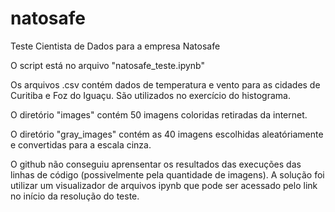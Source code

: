 # natosafe
Teste Cientista de Dados para a empresa Natosafe

O script está no arquivo "natosafe_teste.ipynb"

Os arquivos .csv contém dados de temperatura e vento para as cidades de Curitiba e Foz do Iguaçu. São utilizados no exercício do histograma.

O diretório "images" contém 50 imagens coloridas retiradas da internet.

O diretório "gray_images" contém as 40 imagens escolhidas aleatóriamente e convertidas para a escala cinza.

O github não conseguiu aprensentar os resultados das execuções das linhas de código (possivelmente pela quantidade de imagens). A solução foi utilizar um visualizador de arquivos ipynb que pode ser acessado pelo link no início da resolução do teste.
